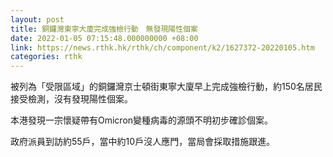 ```yaml
---
layout: post
title: 銅鑼灣東寧大廈完成強檢行動　無發現陽性個案
date: 2022-01-05 07:15:48.000000000 +08:00
link: https://news.rthk.hk/rthk/ch/component/k2/1627372-20220105.htm
categories: rthk
---
```


被列為「受限區域」的銅鑼灣京士頓街東寧大廈早上完成強檢行動，約150名居民接受檢測，沒有發現陽性個案。

本港發現一宗懷疑帶有Omicron變種病毒的源頭不明初步確診個案。

政府派員到訪約55戶，當中約10戶沒人應門，當局會採取措施跟進。
